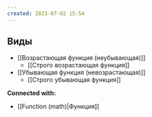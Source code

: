 ```yaml
---
created: 2023-07-02 15:54
---
```


## Виды
- [[Возрастающая функция (неубывающая)]]
	- [[Строго возрастающая функция]]
- [[Убывающая функция (невозрастающая)]]
	- [[Строго убывающая функция]]





**Connected with:**
- [[Function (math)|Функция]]



